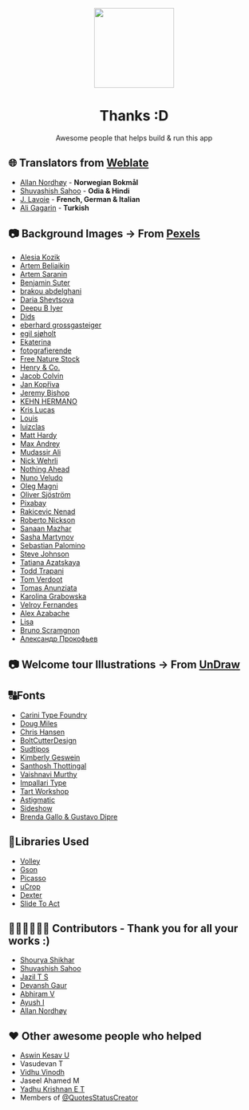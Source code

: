 <p align="center"> 
	<img src="https://github.com/VishnuSanal/Quotes/blob/master/Screenshots/icon.png" width=160 height=160>
</p>

<h1 align="center">
	Thanks :D
</h1>

<p align="center">
	Awesome people that helps build & run this app
</p>

## 🌐 Translators from [Weblate](https://hosted.weblate.org/projects/quotes-status-creator/quotes-status-creator/)

 - [Allan Nordhøy](https://hosted.weblate.org/user/kingu/) - **Norwegian Bokmål**
 - [Shuvashish Sahoo](https://hosted.weblate.org/user/shuvashish76/) - **Odia & Hindi**
 - [J. Lavoie](https://hosted.weblate.org/user/Edanas/) - **French, German & Italian**
 - [Ali Gagarin](https://hosted.weblate.org/user/Gagarin/) - **Turkish**

## 📷 Background Images -> From [Pexels](https://www.pexels.com)

 - [Alesia Kozik](https://www.pexels.com/@alesiakozik)
 - [Artem Beliaikin](https://www.pexels.com/@belart84)
 - [Artem Saranin](https://www.pexels.com/@arts)
 - [Benjamin Suter](https://www.pexels.com/@benjaminjsuter)
 - [brakou abdelghani](https://www.pexels.com/@brakou)
 - [Daria Shevtsova](https://www.pexels.com/@daria)
 - [Deepu B Iyer](https://www.pexels.com/@deepu-b-iyer)
 - [Dids](https://www.pexels.com/@didsss)
 - [eberhard grossgasteiger](https://www.pexels.com/@eberhardgross)
 - [egil sjøholt](https://www.pexels.com/@egos68)
 - [Ekaterina](https://www.pexels.com/@octoptimist)
 - [fotografierende](https://www.pexels.com/@fotografierende)
 - [Free Nature Stock](https://www.pexels.com/@free-nature-stock)
 - [Henry & Co.](https://www.pexels.com/@hngstrm)
 - [Jacob Colvin](https://www.pexels.com/@jake-pnw)
 - [Jan Kopřiva](https://www.pexels.com/@koprivakart)
 - [Jeremy Bishop](https://www.pexels.com/@jeremy-bishop-1260133)
 - [KEHN HERMANO](https://www.pexels.com/@brotherkehn)
 - [Kris Lucas](https://www.pexels.com/@krislucas90)
 - [Louis](https://www.pexels.com/@louis-965146)
 - [luizclas ](https://www.pexels.com/@luizclas-170497)
 - [Matt Hardy](https://www.pexels.com/@matthardy)
 - [Max Andrey](https://www.pexels.com/@maxandrey)
 - [Mudassir Ali](https://www.pexels.com/@pixelcop)
 - [Nick Wehrli](https://www.pexels.com/@oidonnyboy)
 - [Nothing Ahead](https://www.pexels.com/@ian-panelo)
 - [Nuno Veludo](https://www.pexels.com/@nuno-veludo-1894556)
 - [Oleg Magni](https://www.pexels.com/@oleg-magni)
 - [Oliver Sjöström](https://www.pexels.com/@ollivves)
 - [Pixabay](https://www.pexels.com/@pixabay)
 - [Rakicevic Nenad](https://www.pexels.com/@rakicevic-nenad-233369)
 - [Roberto Nickson](https://www.pexels.com/@rpnickson)
 - [Sanaan Mazhar](https://www.pexels.com/@sanaan)
 - [Sasha Martynov](https://www.pexels.com/@lazybird)
 - [Sebastian Palomino](https://www.pexels.com/@sebastian-palomino-933481)
 - [Steve Johnson](https://www.pexels.com/@steve)
 - [Tatiana Аzatskaya](https://www.pexels.com/@tatiana-zatskaya-1995264)
 - [Todd Trapani](https://www.pexels.com/@todd-trapani-488382)
 - [Tom Verdoot](https://www.pexels.com/@bowovisuals)
 - [Tomas Anunziata](https://www.pexels.com/@tomas-anunziata-129267)
 - [Karolina Grabowska](https://www.pexels.com/@karolina-grabowska)
 - [Velroy Fernandes](https://www.pexels.com/@velroy)
 - [Alex Azabache](https://www.pexels.com/@alexazabache)
 - [Lisa](https://www.pexels.com/@fotios-photos)
 - [Bruno Scramgnon](https://www.pexels.com/@brunoscramgnon)
 - [Александр Прокофьев](https://www.pexels.com/@13nuance)

## 📷 Welcome tour Illustrations -> From [UnDraw](https://undraw.co/)

## 🔠Fonts

 - [Carini Type Foundry](https://www.1001fonts.com/users/carini)
 - [Doug Miles](https://www.1001fonts.com/users/dougmiles)
 - [Chris Hansen](https://www.1001fonts.com/users/chrisx)
 - [BoltCutterDesign](https://www.1001fonts.com/users/boltcutterdesign)
 - [Sudtipos](https://fonts.google.com/specimen/Aladin?preview.text_type=custom#about)
 - [Kimberly Geswein](https://fonts.google.com/specimen/Indie+Flower?preview.text_type=custom#about)
 - [Santhosh Thottingal](https://fonts.google.com/specimen/Chilanka?preview.text_type=custom#about)
 - [Vaishnavi Murthy](https://fonts.google.com/specimen/Akaya+Telivigala?preview.text_type=custom#about)
 - [Impallari Type](https://fonts.google.com/specimen/Dancing+Script?preview.text_type=custom#about)
 - [Tart Workshop](https://fonts.google.com/specimen/Fredericka+the+Great?preview.text_type=custom#about) 
 - [Astigmatic](https://fonts.google.com/specimen/Berkshire+Swash?preview.text_type=custom#about)
 - [Sideshow](https://fonts.google.com/specimen/Flavors?preview.text_type=custom#about)
 - [Brenda Gallo & Gustavo Dipre](https://fonts.google.com/specimen/Spirax?preview.text_type=custom#about)

## 📑Libraries Used
 - [Volley](https://github.com/google/volley)
 - [Gson](https://github.com/google/gson)
 - [Picasso](https://square.github.io/picasso/)
 - [uCrop](https://github.com/Yalantis/uCrop)
 - [Dexter](https://github.com/Karumi/Dexter)
 - [Slide To Act](https://github.com/cortinico/slidetoact)

## 👩🏿‍💻👨🏿‍💻 Contributors - Thank you for all your works :)
 - [Shourya Shikhar](https://github.com/danger-ahead)
 - [Shuvashish Sahoo](https://github.com/shuvashish76)
 - [Jazil T S](https://github.com/tsjazil)
 - [Devansh Gaur](https://github.com/Devansh-gaur-1611)
 - [Abhiram V](https://github.com/abhiram-anand)
 - [Ayush I](https://github.com/AyushIyankan)
 - [Allan Nordhøy](https://github.com/comradekingu)

## ♥ Other awesome people who helped

 - [Aswin Kesav U](https://www.twitter.com/KesavAswin/)
 - Vasudevan T
 - [Vidhu Vinodh](https://www.instagram.com/vidhu_vinodh/)
 - Jaseel Ahamed M
 - [Yadhu Krishnan E T](https://www.instagram.com/yadhu1020/)
 - Members of [@QuotesStatusCreator](https://t.me/QuotesStatusCreator)
